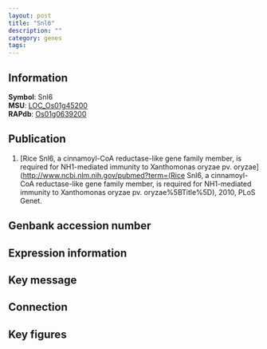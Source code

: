 ```yaml
---
layout: post
title: "Snl6"
description: ""
category: genes
tags: 
---
```


## Information
__Symbol__: Snl6  
__MSU__: [LOC_Os01g45200](http://rice.plantbiology.msu.edu/cgi-bin/ORF_infopage.cgi?orf=LOC_Os01g45200)  
__RAPdb__: [Os01g0639200](http://rapdb.dna.affrc.go.jp/viewer/gbrowse_details/irgsp1?name=Os01g0639200)  

## Publication
1. [Rice Snl6, a cinnamoyl-CoA reductase-like gene family member, is required for NH1-mediated immunity to Xanthomonas oryzae pv. oryzae](http://www.ncbi.nlm.nih.gov/pubmed?term=(Rice Snl6, a cinnamoyl-CoA reductase-like gene family member, is required for NH1-mediated immunity to Xanthomonas oryzae pv. oryzae%5BTitle%5D), 2010, PLoS Genet.

## Genbank accession number

## Expression information

## Key message

## Connection

## Key figures


